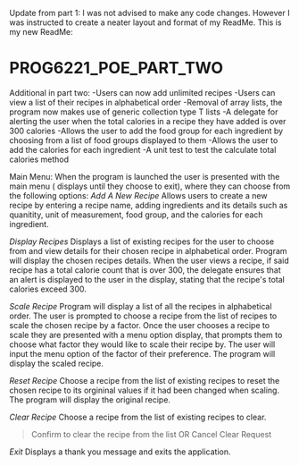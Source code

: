 Update from part 1: I was not advised to make any code changes. However I was instructed to create a neater layout and format of my ReadMe.
This is my new ReadMe:
# PROG6221_POE_PART_TWO

Additional in part two: 
-Users can now add unlimited recipes
-Users can view a list of their recipes in alphabetical order
-Removal of array lists, the program now makes use of generic collection type T lists
-A delegate for alerting the user when the total calories in a recipe they have added is over 300 calories
-Allows the user to add the food group for each ingredient by choosing from a list of food groups displayed to them
-Allows the user to add the calories for each ingredient
-A unit test to test the calculate total calories method

Main Menu: 
When the program is launched the user is presented with the main menu ( displays until they choose to exit), where they can choose from the following options:
*Add A New Recipe*
Allows users to create a new recipe by entering a recipe name, adding ingredients and its details such as quanitity, unit of measurement, food group, and the calories for each ingredient.

*Display Recipes*
Displays a list of existing recipes for the user to choose from and view details for their chosen recipe in alphabetical order.
Program will display the chosen recipes details.
When the user views a recipe, if said recipe has a total calorie count that is over 300, the delegate ensures that an alert is displayed to the user in the display, stating that the recipe's total calories exceed 300.

*Scale Recipe*
Program will display a list of all the recipes in alphabetical order.
The user is prompted to choose a recipe from the list of  recipes to scale the chosen recipe by a factor.
Once the user chooses a recipe to scale they are presented with a menu option display, that prompts them to choose what factor they would like to scale their recipe by.
The user will input the menu option of the factor of their preference.
The program will display the scaled recipe.

*Reset Recipe*
Choose a recipe from the list of existing recipes to reset the chosen recipe to its orgininal values if it had been changed when scaling.
The program will display the original recipe.

*Clear Recipe*
Choose a recipe from the list of existing recipes to clear.
>Confirm to clear the recipe from the list
OR
>Cancel Clear Request

*Exit*
Displays a thank you message and exits the application.
